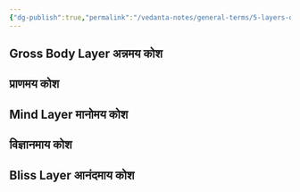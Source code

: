 ```yaml
---
{"dg-publish":true,"permalink":"/vedanta-notes/general-terms/5-layers-of-body/"}
---
```


## Gross Body Layer अन्नमय कोश 

## प्राणमय कोश 

## Mind Layer मानोमय कोश 

## विज्ञानमाय कोश 

## Bliss Layer आनंदमाय कोश 






